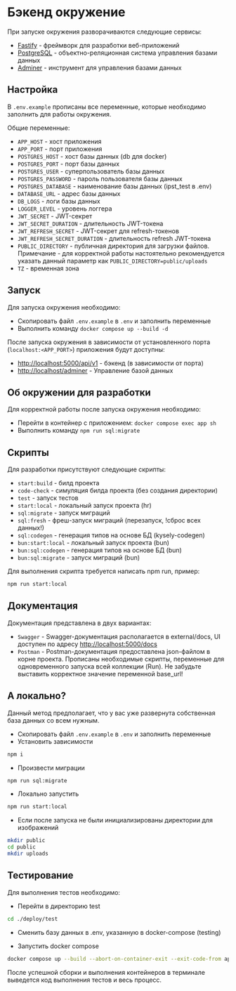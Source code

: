 # Бэкенд окружение

При запуске окружения разворачиваются следующие сервисы:

- [Fastify](https://fastify.dev/) - фреймворк для разработки веб-приложений
- [PostgreSQL](https://www.postgresql.org/) - объектно-реляционная система управления базами данных
- [Adminer](https://www.adminer.org/) - инструмент для управления базами данных

## Настройка

В `.env.example` прописаны все переменные, которые необходимо заполнить для работы окружения.

Общие переменные:

* `APP_HOST` - хост приложения
* `APP_PORT` - порт приложения
* `POSTGRES_HOST` - хост базы данных (db для docker)
* `POSTGRES_PORT` - порт базы данных
* `POSTGRES_USER` - суперпользователь базы данных
* `POSTGRES_PASSWORD` - пароль пользователя базы данных
* `POSTGRES_DATABASE` - наименование базы данных (ipst_test в .env)
* `DATABASE_URL` - адрес базы данных
* `DB_LOGS` - логи базы данных
* `LOGGER_LEVEL` - уровень логгера
* `JWT_SECRET` - JWT-секрет
* `JWT_SECRET_DURATION` - длительность JWT-токена
* `JWT_REFRESH_SECRET` - JWT-секрет для refresh-токенов
* `JWT_REFRESH_SECRET_DURATION` - длительность refresh JWT-токена
* `PUBLIC_DIRECTORY` - публичная директория для загрузки файлов. Примечание - для корректной работы настоятельно рекомендуется указать данный параметр как `PUBLIC_DIRECTORY=public/uploads`
* `TZ` - временная зона

## Запуск

Для запуска окружения необходимо:

* Скопировать файл `.env.example` в `.env` и заполнить переменные
* Выполнить команду `docker compose up --build -d`

После запуска окружения в зависимости от установленного порта (`localhost:<APP_PORT>`) приложения будут доступны:

* [http://localhost:5000/api/v1](http://localhost:5000/api/v1) - бэкенд (в зависимости от порта)
* [http://localhost/adminer](http://localhost/adminer) - Управление базой данных

## Об окружении для разработки

Для корректной работы после запуска окружения необходимо:

* Перейти в контейнер с приложением: `docker compose exec app sh`
* Выполнить команду `npm run sql:migrate`

## Скрипты

Для разработки присутствуют следующие скрипты:

* `start:build` - билд проекта
* `code-check` - симуляция билда проекта (без создания директории)
* `test` - запуск тестов
* `start:local` - локальный запуск проекта (hr)
* `sql:migrate` - запуск миграций
* `sql:fresh` - фреш-запуск миграций (перезапуск, !сброс всех данных!)
* `sql:codegen` - генерация типов на основе БД (kysely-codegen)
* `bun:start:local` - локальный запуск проекта (bun)
* `bun:sql:codegen` - генерация типов на основе БД (bun)
* `bun:sql:migrate` - запуск миграций (bun)

Для выполнения скрипта требуется написать npm run, пример:

```bash 
npm run start:local
```

## Документация

Документация представлена в двух вариантах:

* `Swagger` - Swagger-документация располагается в external/docs, UI доступен по адресу [http://localhost:5000/docs](http://localhost:5000/docs)
* `Postman` - Postman-документация предоставлена json-файлом в корне проекта. Прописаны необходимые скрипты, переменные для одновременного запуска всей коллекции (Run). Не забудьте выставить корректное значение переменной base_url!

## А локально?

Данный метод предполагает, что у вас уже развернута собственная база данных со всем нужным.

* Скопировать файл `.env.example` в `.env` и заполнить переменные
* Установить зависимости

```bash 
npm i
```

* Произвести миграции

```bash 
npm run sql:migrate
```

* Локально запустить

```bash 
npm run start:local
```

* Если после запуска не были инициализированы директории для изображений

```bash 
mkdir public
cd public
mkdir uploads
```

## Тестирование

Для выполнения тестов необходимо:

* Перейти в директорию test

```bash 
cd ./deploy/test
```

* Сменить базу данных в .env, указанную в docker-compose (testing)

* Запустить docker compose

```bash
docker compose up --build --abort-on-container-exit --exit-code-from app
```

После успешной сборки и выполнения контейнеров в терминале выведется код выполнения тестов и весь процесс.
